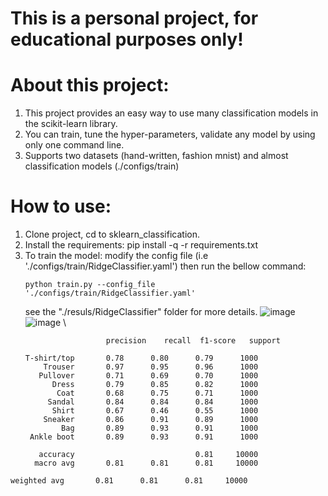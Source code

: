 # This is a personal project, for educational purposes only!
# About this project:
  1. This project provides an easy way to use many classification models in the scikit-learn library.
  2. You can train, tune the hyper-parameters, validate any model by using only one command line.
  3. Supports two datasets (hand-written, fashion mnist) and almost classification models (./configs/train)
# How to use:
  1. Clone project, cd to sklearn_classification.
  2. Install the requirements: pip install -q -r requirements.txt
  3. To train the model: modify the config file (i.e './configs/train/RidgeClassifier.yaml') then run the bellow command:
     ```
     python train.py --config_file './configs/train/RidgeClassifier.yaml'
     ```
     see the "./resuls/RidgeClassifier" folder for more details.
     ![image](https://github.com/user-attachments/assets/29ba3631-1b33-419c-9ff2-8477237159aa) \
     ![image](https://github.com/user-attachments/assets/5b9b9313-4a0b-4b37-b523-463ec9684306) \
     ```
                       precision    recall  f1-score   support
    
     T-shirt/top       0.78      0.80      0.79      1000
         Trouser       0.97      0.95      0.96      1000
        Pullover       0.71      0.69      0.70      1000
           Dress       0.79      0.85      0.82      1000
            Coat       0.68      0.75      0.71      1000
          Sandal       0.84      0.84      0.84      1000
           Shirt       0.67      0.46      0.55      1000
         Sneaker       0.86      0.91      0.89      1000
             Bag       0.89      0.93      0.91      1000
      Ankle boot       0.89      0.93      0.91      1000
    
        accuracy                           0.81     10000
       macro avg       0.81      0.81      0.81     10000
    weighted avg       0.81      0.81      0.81     10000
```


